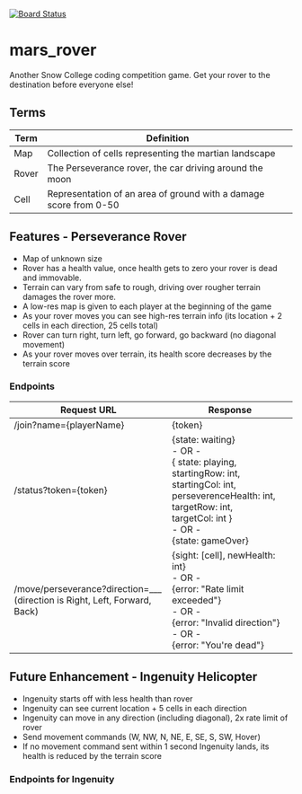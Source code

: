 [![Board Status](https://dev.azure.com/sn0/6b8f452c-c20f-44c6-a6e3-bbd6e2e3bb69/2e6df97a-2fc1-4faa-b6d8-55ac9875d901/_apis/work/boardbadge/cce13adf-1d2f-486b-b006-dfbdfcfe7123)](https://dev.azure.com/sn0/6b8f452c-c20f-44c6-a6e3-bbd6e2e3bb69/_boards/board/t/2e6df97a-2fc1-4faa-b6d8-55ac9875d901/Microsoft.RequirementCategory/)

# mars_rover

Another Snow College coding competition game. Get your rover to the destination before everyone else!

## Terms

| Term  | Definition                                                        |
| ----- | ----------------------------------------------------------------- |
| Map   | Collection of cells representing the martian landscape            |
| Rover | The Perseverance rover, the car driving around the moon           |
| Cell  | Representation of an area of ground with a damage score from 0-50 |

## Features - Perseverance Rover

- Map of unknown size
- Rover has a health value, once health gets to zero your rover is dead and immovable.
- Terrain can vary from safe to rough, driving over rougher terrain damages the rover more.
- A low-res map is given to each player at the beginning of the game
- As your rover moves you can see high-res terrain info (its location + 2 cells in each direction, 25 cells total)
- Rover can turn right, turn left, go forward, go backward (no diagonal movement)
- As your rover moves over terrain, its health score decreases by the terrain score

### Endpoints

| Request URL                                                                        | Response                                                                                                                                                                                                  |
| ---------------------------------------------------------------------------------- | --------------------------------------------------------------------------------------------------------------------------------------------------------------------------------------------------------- |
| /join?name={playerName}                                                            | {token}                                                                                                                                                                                                   |
| /status?token={token}                                                              | {state: waiting} <br> - OR - <br> { state: playing,<br>startingRow: int,<br>startingCol: int,<br>perseverenceHealth: int,<br> targetRow: int,<br>targetCol: int } <br> - OR - <br> {state: gameOver} |
| /move/perseverance?direction=\_\_\_ <br> (direction is Right, Left, Forward, Back) | {sight: \[cell\], newHealth: int} <br> - OR - <br> {error: "Rate limit exceeded"} <br> - OR - <br> {error: "Invalid direction"} <br> - OR - <br> {error: "You're dead"}                                  |

## Future Enhancement - Ingenuity Helicopter

- Ingenuity starts off with less health than rover
- Ingenuity can see current location + 5 cells in each direction
- Ingenuity can move in any direction (including diagonal), 2x rate limit of rover
- Send movement commands (W, NW, N, NE, E, SE, S, SW, Hover)
- If no movement command sent within 1 second Ingenuity lands, its health is reduced by the terrain score

### Endpoints for Ingenuity
